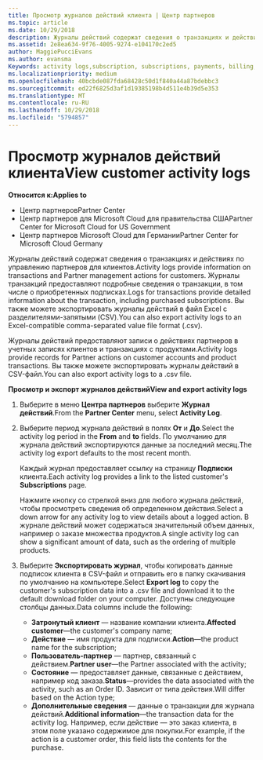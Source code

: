 ```yaml
---
title: Просмотр журналов действий клиента | Центр партнеров
ms.topic: article
ms.date: 10/29/2018
description: Журналы действий содержат сведения о транзакциях и действиях по управлению партнерами для клиентов.
ms.assetid: 2e8ea634-9f76-4005-9274-e104170c2ed5
author: MaggiePucciEvans
ms.author: evansma
Keywords: activity logs,subscription, subscriptions, payments, billing, transactions
ms.localizationpriority: medium
ms.openlocfilehash: 40bcbde087fda68428c50d1f840a44a87bdebbc3
ms.sourcegitcommit: ed22f6825d3af1d19385198b4d511e4b39d5e353
ms.translationtype: MT
ms.contentlocale: ru-RU
ms.lasthandoff: 10/29/2018
ms.locfileid: "5794857"
---
```

# <a name="view-customer-activity-logs"></a><span data-ttu-id="55739-103">Просмотр журналов действий клиента</span><span class="sxs-lookup"><span data-stu-id="55739-103">View customer activity logs</span></span>

**<span data-ttu-id="55739-104">Относится к:</span><span class="sxs-lookup"><span data-stu-id="55739-104">Applies to</span></span>**

-  <span data-ttu-id="55739-105">Центр партнеров</span><span class="sxs-lookup"><span data-stu-id="55739-105">Partner Center</span></span>
-  <span data-ttu-id="55739-106">Центр партнеров для Microsoft Cloud для правительства США</span><span class="sxs-lookup"><span data-stu-id="55739-106">Partner Center for Microsoft Cloud for US Government</span></span>
-  <span data-ttu-id="55739-107">Центр партнеров Microsoft Cloud для Германии</span><span class="sxs-lookup"><span data-stu-id="55739-107">Partner Center for Microsoft Cloud Germany</span></span>


<span data-ttu-id="55739-108">Журналы действий содержат сведения о транзакциях и действиях по управлению партнеров для клиентов.</span><span class="sxs-lookup"><span data-stu-id="55739-108">Activity logs provide information on transactions and Partner management actions for customers.</span></span> <span data-ttu-id="55739-109">Журналы транзакций предоставляют подробные сведения о транзакции, в том числе о приобретенных подписках.</span><span class="sxs-lookup"><span data-stu-id="55739-109">Logs for transactions provide detailed information about the transaction, including purchased subscriptions.</span></span> <span data-ttu-id="55739-110">Вы также можете экспортировать журналы действий в файл Excel с разделителями-запятыми (CSV).</span><span class="sxs-lookup"><span data-stu-id="55739-110">You can also export activity logs to an Excel-compatible comma-separated value file format (.csv).</span></span>

<span data-ttu-id="55739-111">Журналы действий предоставляют записи о действиях партнеров в учетных записях клиентов и транзакциях с продуктами.</span><span class="sxs-lookup"><span data-stu-id="55739-111">Activity logs provide records for Partner actions on customer accounts and product transactions.</span></span> <span data-ttu-id="55739-112">Вы также можете экспортировать журналы действий в CSV-файл.</span><span class="sxs-lookup"><span data-stu-id="55739-112">You can also export activity logs to a .csv file.</span></span>

**<span data-ttu-id="55739-113">Просмотр и экспорт журналов действий</span><span class="sxs-lookup"><span data-stu-id="55739-113">View and export activity logs</span></span>**

1.  <span data-ttu-id="55739-114">Выберите в меню **Центра партнеров** выберите **Журнал действий**.</span><span class="sxs-lookup"><span data-stu-id="55739-114">From the **Partner Center** menu, select **Activity Log**.</span></span>
2.  <span data-ttu-id="55739-115">Выберите период журнала действий в полях **От** и **До**.</span><span class="sxs-lookup"><span data-stu-id="55739-115">Select the activity log period in the **From** and **to** fields.</span></span> <span data-ttu-id="55739-116">По умолчанию для журнала действий экспортируются данные за последний месяц.</span><span class="sxs-lookup"><span data-stu-id="55739-116">The activity log export defaults to the most recent month.</span></span>

    <span data-ttu-id="55739-117">Каждый журнал предоставляет ссылку на страницу **Подписки** клиента.</span><span class="sxs-lookup"><span data-stu-id="55739-117">Each activity log provides a link to the listed customer's **Subscriptions** page.</span></span>

    <span data-ttu-id="55739-118">Нажмите кнопку со стрелкой вниз для любого журнала действий, чтобы просмотреть сведения об определенном действия.</span><span class="sxs-lookup"><span data-stu-id="55739-118">Select a down arrow for any activity log to view details about a logged action.</span></span> <span data-ttu-id="55739-119">В журнале действий может содержаться значительный объем данных, например о заказе множества продуктов.</span><span class="sxs-lookup"><span data-stu-id="55739-119">A single activity log can show a significant amount of data, such as the ordering of multiple products.</span></span>

3.  <span data-ttu-id="55739-120">Выберите **Экспортировать журнал**, чтобы копировать данные подписок клиента в CSV-файл и отправить его в папку скачивания по умолчанию на компьютере.</span><span class="sxs-lookup"><span data-stu-id="55739-120">Select **Export log** to copy the customer's subscription data into a .csv file and download it to the default download folder on your computer.</span></span> <span data-ttu-id="55739-121">Доступны следующие столбцы данных.</span><span class="sxs-lookup"><span data-stu-id="55739-121">Data columns include the following:</span></span>
    -   <span data-ttu-id="55739-122">**Затронутый клиент** — название компании клиента.</span><span class="sxs-lookup"><span data-stu-id="55739-122">**Affected customer**—the customer's company name;</span></span>
    -   <span data-ttu-id="55739-123">**Действие** — имя продукта для подписки.</span><span class="sxs-lookup"><span data-stu-id="55739-123">**Action**—the product name for the subscription;</span></span>
    -   <span data-ttu-id="55739-124">**Пользователь-партнер** — партнер, связанный с действием.</span><span class="sxs-lookup"><span data-stu-id="55739-124">**Partner user**—the Partner associated with the activity;</span></span>
    -   <span data-ttu-id="55739-125">**Состояние** — предоставляет данные, связанные с действием, например код заказа.</span><span class="sxs-lookup"><span data-stu-id="55739-125">**Status**—provides the data associated with the activity, such as an Order ID.</span></span> <span data-ttu-id="55739-126">Зависит от типа действия.</span><span class="sxs-lookup"><span data-stu-id="55739-126">Will differ based on the Action type;</span></span>
    -   <span data-ttu-id="55739-127">**Дополнительные сведения** — данные о транзакции для журнала действий.</span><span class="sxs-lookup"><span data-stu-id="55739-127">**Additional information**—the transaction data for the activity log.</span></span> <span data-ttu-id="55739-128">Например, если действие — это заказ клиента, в этом поле указано содержимое для покупки.</span><span class="sxs-lookup"><span data-stu-id="55739-128">For example, if the action is a customer order, this field lists the contents for the purchase.</span></span>

 

 



